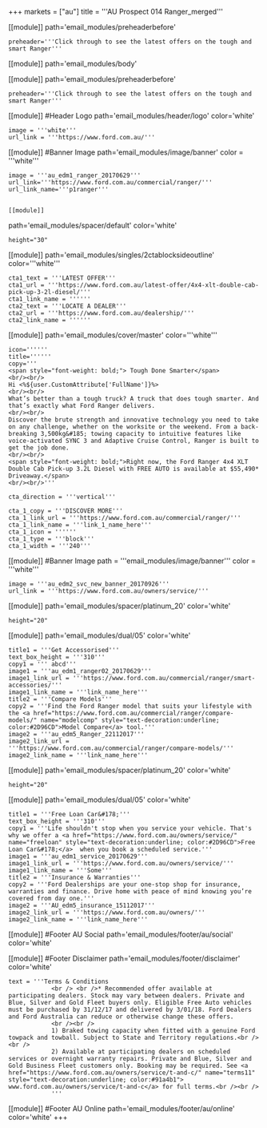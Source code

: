 +++
markets = ["au"]
title = '''AU Prospect 014 Ranger_merged'''


[[module]]
path='email_modules/preheaderbefore'


	preheader='''Click through to see the latest offers on the tough and smart Ranger'''

[[module]]
path='email_modules/body'

[[module]]
path='email_modules/preheaderbefore'


	preheader='''Click through to see the latest offers on the tough and smart Ranger'''

[[module]] #Header Logo
path='email_modules/header/logo'
color='white'

	image = '''white'''
	url_link = '''https://www.ford.com.au/'''


[[module]] #Banner Image
path='email_modules/image/banner'
color = '''white'''

	image = '''au_edm1_ranger_20170629'''
    url_link='''https://www.ford.com.au/commercial/ranger/'''
	url_link_name='''p1ranger'''
    
    
    [[module]]
path='email_modules/spacer/default'
color='white'

	height="30"
    
[[module]]
path='email_modules/singles/2ctablocksideoutline'
color='''white'''

	cta1_text = '''LATEST OFFER'''
	cta1_url = '''https://www.ford.com.au/latest-offer/4x4-xlt-double-cab-pick-up-3-2l-diesel/'''
	cta1_link_name = ''''''
	cta2_text = '''LOCATE A DEALER'''
	cta2_url = '''https://www.ford.com.au/dealership/'''
	cta2_link_name = ''''''

[[module]]
path='email_modules/cover/master'
color='''white'''

	icon=''''''
	title=''''''
	copy='''
    <span style="font-weight: bold;"> Tough Done Smarter</span>
    <br/><br/>
    Hi <%${user.CustomAttribute['FullName']}%>
    <br/><br/>
    What’s better than a tough truck? A truck that does tough smarter. And that’s exactly what Ford Ranger delivers.  
    <br/><br/>
    Discover the brute strength and innovative technology you need to take on any challenge, whether on the worksite or the weekend. From a back-breaking 3,500kg&#185; towing capacity to intuitive features like voice-activated SYNC 3 and Adaptive Cruise Control, Ranger is built to get the job done.  
    <br/><br/> 
    <span style="font-weight: bold;">Right now, the Ford Ranger 4x4 XLT Double Cab Pick-up 3.2L Diesel with FREE AUTO is available at $55,490* Driveaway.</span> 
    <br/><br/>'''

	cta_direction = '''vertical'''

	cta_1_copy = '''DISCOVER MORE'''
	cta_1_link_url = '''https://www.ford.com.au/commercial/ranger/'''
	cta_1_link_name = '''link_1_name_here'''
	cta_1_icon = ''''''
	cta_1_type = '''block'''
	cta_1_width = '''240'''
    
  
[[module]] #Banner Image
path = '''email_modules/image/banner'''
color = '''white'''

	image = '''au_edm2_svc_new_banner_20170926'''
	url_link = '''https://www.ford.com.au/owners/service/'''
  
  [[module]]
path='email_modules/spacer/platinum_20'
color='white'

	height="20"

[[module]]
path='email_modules/dual/05'
color='white'
    
    title1 = '''Get Accessorised'''
    text_box_height = '''310'''
	copy1 = ''' abcd'''
	image1 = '''au_edm1_ranger02_20170629'''
	image1_link_url = '''https://www.ford.com.au/commercial/ranger/smart-accessories/'''
	image1_link_name = '''link_name_here'''
	title2 = '''Compare Models'''
	copy2 = '''Find the Ford Ranger model that suits your lifestyle with the <a href="https://www.ford.com.au/commercial/ranger/compare-models/" name="modelcomp" style="text-decoration:underline; color:#2D96CD">Model Compare</a> tool.'''
	image2 = '''au_edm5_Ranger_22112017'''
	image2_link_url = '''https://www.ford.com.au/commercial/ranger/compare-models/'''
	image2_link_name = '''link_name_here'''
	

[[module]]
path='email_modules/spacer/platinum_20'
color='white'

	height="20"

[[module]]
path='email_modules/dual/05'
color='white'

	title1 = '''Free Loan Car&#178;'''
    text_box_height = '''310'''
	copy1 = '''Life shouldn't stop when you service your vehicle. That's why we offer a <a href="https://www.ford.com.au/owners/service/" name="freeloan" style="text-decoration:underline; color:#2D96CD">Free Loan Car&#178;</a>  when you book a scheduled service.'''
	image1 = '''au_edm1_service_20170629'''
	image1_link_url = '''https://www.ford.com.au/owners/service/'''
	image1_link_name = '''Some'''
	title2 = '''Insurance & Warranties'''
	copy2 = '''Ford Dealerships are your one-stop shop for insurance, warranties and finance. Drive home with peace of mind knowing you’re covered from day one.'''
	image2 = '''AU_edm5_insurance_15112017'''
	image2_link_url = '''https://www.ford.com.au/owners/'''
	image2_link_name = '''link_name_here'''

[[module]] #Footer AU Social
path='email_modules/footer/au/social'
color='white'

[[module]] #Footer Disclaimer
path='email_modules/footer/disclaimer'
color='white'

	text = '''Terms & Conditions
				<br /> <br />* Recommended offer available at participating dealers. Stock may vary between dealers. Private and Blue, Silver and Gold Fleet buyers only. Eligible Free Auto vehicles must be purchased by 31/12/17 and delivered by 3/01/18. Ford Dealers and Ford Australia can reduce or otherwise change these offers.
                <br /><br />
                1) Braked towing capacity when fitted with a genuine Ford towpack and towball. Subject to State and Territory regulations.<br /><br />
                2) Available at participating dealers on scheduled services or overnight warranty repairs. Private and Blue, Silver and Gold Business Fleet customers only. Booking may be required. See <a href="https://www.ford.com.au/owners/service/t-and-c/" name="terms11" style="text-decoration:underline; color:#91a4b1"> www.ford.com.au/owners/service/t-and-c</a> for full terms.<br /><br />
				'''


[[module]] #Footer AU Online
path='email_modules/footer/au/online'
color='white'
+++
